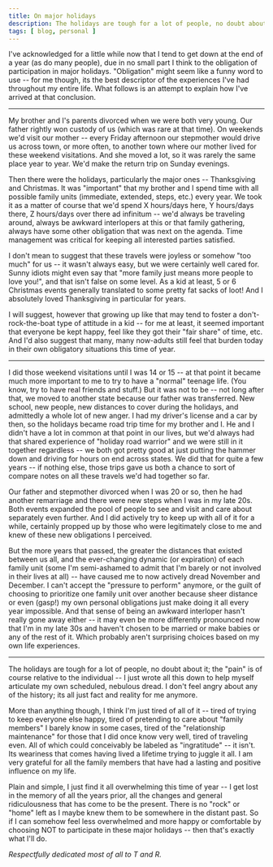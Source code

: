 ```yaml
---
title: On major holidays
description: The holidays are tough for a lot of people, no doubt about it. This is why they're tough for me, and I hope this somehow helps somebody else out there.
tags: [ blog, personal ]
---
```


I've acknowledged for a little while now that I tend to get down at the end of a 
year (as do many people), due in no small part I think to the obligation of 
participation in major holidays. "Obligation" might seem like a funny word to 
use -- for me though, its the best descriptor of the experiences I've had 
throughout my entire life. What follows is an attempt to explain how I've arrived 
at that conclusion.

* * *

My brother and I's parents divorced when we were both very young. Our father 
rightly won custody of us (which was rare at that time). On weekends we'd visit 
our mother -- every Friday afternoon our stepmother would drive us across town, 
or more often, to another town where our mother lived for these weekend 
visitations. And she moved a lot, so it was rarely the same place year to year. 
We'd make the return trip on Sunday evenings.

Then there were the holidays, particularly the major ones -- Thanksgiving and 
Christmas. It was "important" that my brother and I spend time with all possible 
family units (immediate, extended, steps, etc.) every year. We took it as a 
matter of course that we'd spend X hours/days here, Y hours/days there, Z 
hours/days over there ad infinitum -- we'd always be traveling around, always 
be awkward interlopers at this or that family gathering, always have some other 
obligation that was next on the agenda. Time management was critical for keeping 
all interested parties satisfied.

I don't mean to suggest that these travels were joyless or somehow "too much" 
for us -- it wasn't always easy, but we were certainly well cared for. Sunny 
idiots might even say that "more family just means more people to love you!", 
and that isn't false on some level. As a kid at least, 5 or 6 Christmas events 
generally translated to some pretty fat sacks of loot! And I absolutely loved 
Thanksgiving in particular for years.

I will suggest, however that growing up like that may tend to foster a 
don't-rock-the-boat type of attitude in a kid -- for me at least, it seemed 
important that everyone be kept happy, feel like they got their "fair share" of 
time, etc. And I'd also suggest that many, many now-adults still feel that burden 
today in their own obligatory situations this time of year.

* * *

I did those weekend visitations until I was 14 or 15 -- at that point it became 
much more important to me to try to have a "normal" teenage life. (You know, try 
to have real friends and stuff.) But it was not to be -- not long after that, we 
moved to another state because our father was transferred. New school, new 
people, new distances to cover during the holidays, and admittedly a whole lot of 
new anger. I had my driver's license and a car by then, so the holidays became 
road trip time for my brother and I. He and I didn't have a lot in common at that 
point in our lives, but we'd always had that shared experience of "holiday 
road warrior" and we were still in it together regardless -- we both got pretty 
good at just putting the hammer down and driving for hours on end across states. 
We did that for quite a few years -- if nothing else, those trips gave us both 
a chance to sort of compare notes on all these travels we'd had together so far.

Our father and stepmother divorced when I was 20 or so, then he had another 
remarriage and there were new steps when I was in my late 20s. Both events 
expanded the pool of people to see and visit and care about separately even 
further. And I did actively try to keep up with all of it for a while, certainly 
propped up by those who were legitimately close to me and knew of these new 
obligations I perceived.

But the more years that passed, the greater the distances that existed between 
us all, and the ever-changing dynamic (or expiration) of each family unit 
(some I'm semi-ashamed to admit that I'm barely or not involved in their lives 
at all) -- have caused me to now actively dread November and December. I can't 
accept the "pressure to perform" anymore, or the guilt of choosing to prioritize one 
family unit over another because sheer distance or even (gasp!) my own personal 
obligations just make doing it all every year impossible. And that sense of being 
an awkward interloper hasn't really gone away either -- it may even be more 
differently pronounced now that I'm in my late 30s and haven't chosen to be 
married or make babies or any of the rest of it. Which probably aren't surprising 
choices based on my own life experiences.

* * *

The holidays are tough for a lot of people, no doubt about it; the "pain" is of 
course relative to the individual -- I just wrote all this down to help myself 
articulate my own scheduled, nebulous dread. I don't feel angry about any of 
the history; its all just fact and reality for me anymore.

More than anything though, I think I'm just tired of all of it -- tired of trying 
to keep everyone else happy, tired of pretending to care about "family members" 
I barely know in some cases, tired of the "relationship maintenance" for those that 
I did once know very well, tired of traveling even. All of which could conceivably 
be labeled as "ingratitude" -- it isn't. Its weariness that comes having lived a 
lifetime trying to juggle it all. I am very grateful for all the family members 
that have had a lasting and positive influence on my life.

Plain and simple, I just find it all overwhelming this time of year -- I get lost 
in the memory of all the years prior, all the changes and general ridiculousness
that has come to be the present. There is no "rock" or "home" left as I maybe 
knew them to be somewhere in the distant past. So if I can somehow feel less 
overwhelmed and more happy or comfortable by choosing NOT to participate in these 
major holidays -- then that's exactly what I'll do.

_Respectfully dedicated most of all to T and R._


